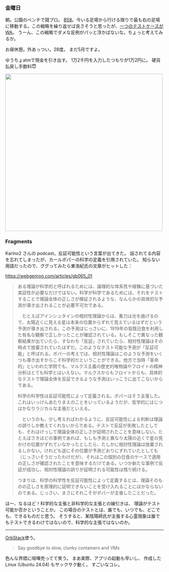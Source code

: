 ### 金曜日

朝。公園のベンチで競プロ。
[B58](https://atcoder.jp/contests/tessoku-book/tasks/tessoku_book_ee)。今いる足場から行ける限りで最も右の足場に移動する。この戦略を繰り返せば良さそうと思ったが、[一つのテストケースが WA](https://atcoder.jp/contests/tessoku-book/submissions/53797954)。
うーん、この戦略でダメな反例がパッと浮かばないな。ちょっと考えてみるか。

お昼休憩。外あっつい。28度。
まだ5月ですよ。

ゆうちょatmで現金を引き出す。
1万2千円を入力したつもりが1万2円に。
硬貨払戻し手数料😇

<img src="https://i.imgur.com/fZtVBlu.jpg" width="500">

### Fragments

Karino2 さんの podcast。反証可能性という言葉が出てきた。
話されてる内容を忘れてしまったが、カールポパーの科学の定義を引用されていた。
知らない用語だったので、ググってみたら東浩紀氏の文章がヒットした：

https://webgenron.com/articles/gb065_01

> ある理論が科学的と呼ばれるためには、論理的な体系性や経験に基づいた実証性が必要なだけではない。科学が科学であるためには、それをテストすることで理論全体の正しさが検証されるような、なんらかの具体的な予測が導き出されることが必要不可欠である。<br>
> 
>　たとえばアインシュタインの相対性理論からは、重力は光を曲げるので、太陽近くに見える星は本来の位置からずれて見えているはずだという予測が導き出される。この予測はじっさいに、1919年の皆既日食を利用した有名な観察で正しかったことが確認されている。もしそこで異なった観察結果が出ていたら、すなわち「反証」されていたら、相対性理論はその時点で放棄されていたはずだ。このようなテスト可能な予測が「反証可能」と呼ばれる。ポパーの考えでは、相対性理論はこのような予測をいくつも導き出すからこそ科学的だということができる。他方で当時「革命的」といわれた学問でも、マルクス主義の歴史的唯物論やフロイトの精神分析はとても科学とはいえない。マルクスからもフロイトからも、具体的なテストで理論全体を反証できるような予測はいっこうに出てこないからである。<br>
>
> 科学の科学性は反証可能性によって定義される。ポパーはそう主張した。これはいっけんあたりまえのことをいっているようだが、哲学的にはじつはかなりラジカルな主張だといえる。<br>
>
>　というのも、少し考えればわかるように、反証可能性による判断は理論の誤りしか教えてくれないからである。テストで反証が失敗したとしても、それはけっして理論全体の正しさが証明されたことを意味しない。たとえばさきほどの事例であれば、もしも予測と異なり太陽の近くで星の見かけの位置がずれていなかったとしたら、たしかに相対性理論は放棄されるしかない。けれども逆にその位置が予測どおりにずれていたとしても（じっさいそうだったわけだが）、それはこの個別の日食のケースで適用の正しさが確認されたことを意味するだけである。いつか新たな事例で反証が成功し、相対性理論の誤りが証明される可能性は残り続ける。<br>
>
> つまりは、科学の科学性を反証可能性によって定義するとは、理論そのものの正しさを原理的に証明できないことを受け入れることにほかならないのである。じっさい、まさにそれこそがポパーが主張したことだった。

ほー、なるほど！科学的な主張と非科学的な主張との線引きは、
理論がテスト可能か否かということか。
この場合のテストとは、誰でも、いつでも、どこでも、できるものだと思う。
そうすると、某陰陽師氏が主張する心霊現象は誰でもテストできるわけではないので、科学的な主張ではないのか。

---

[OrbStack](https://orbstack.dev/)使う。

> Say goodbye to slow, clunky containers and VMs

色んな界隈に喧嘩売ってて笑う。
まあ実際、アプリの起動も早いし、
作成した Linux (Ubuntu 24.04) もサックサク動く。
すごいなコレ。